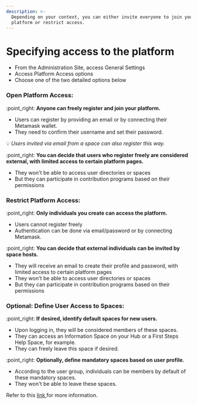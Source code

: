 ```yaml
---
description: >-
  Depending on your context, you can either invite everyone to join your
  platform or restrict access.
---
```


# Specifying access to the platform

* From the Administration Site, access General Settings
* Access Platform Access options
* Choose one of the two detailed options below

### **Open Platform Access:**

:point\_right: **Anyone can freely register and join your platform.**

* Users can register by providing an email or by connecting their Metamask wallet.
* They need to confirm their username and set their password.

:bulb: _Users invited via email from a space can also register this way._

:point\_right: **You can decide that users who register freely are considered external, with limited access to certain platform pages.**

* They won't be able to access user directories or spaces
* But they can participate in contribution programs based on their permissions

### **Restrict Platform Access:**

:point\_right: **Only individuals you create can access the platform.**

* Users cannot register freely
* Authentication can be done via email/password or by connecting Metamask.

:point\_right: **You can decide that external individuals can be invited by space hosts.**

* They will receive an email to create their profile and password, with limited access to certain platform pages
* They won't be able to access user directories or spaces&#x20;
* But they can participate in contribution programs based on their permissions

### **Optional: Define User Access to Spaces:**

:point\_right: **If desired, identify default spaces for new users.**

* Upon logging in, they will be considered members of these spaces.
* They can access an Information Space on your Hub or a First Steps Help Space, for example.
* They can freely leave this space if desired.

:point\_right: **Optionally, define mandatory spaces based on user profile.**

* According to the user group, individuals can be members by default of these mandatory spaces.
* They won't be able to leave these spaces.

Refer to this [link ](../manage-users/)for more information.

